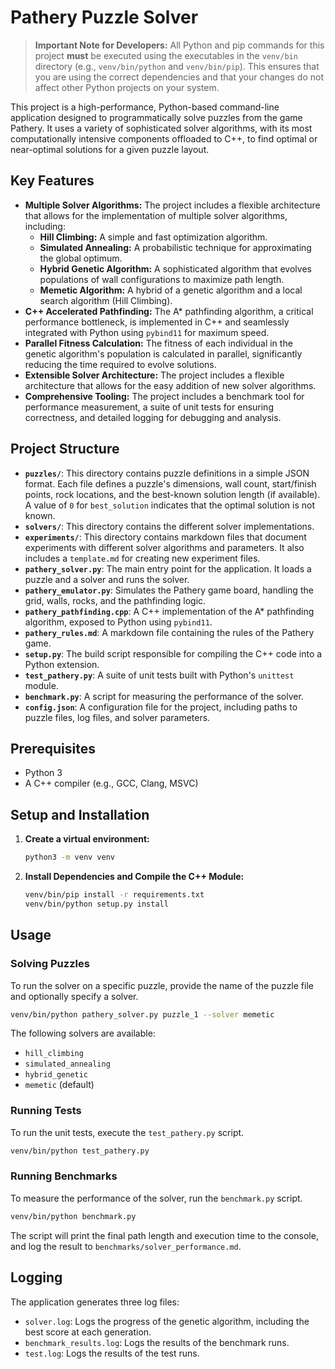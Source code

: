 # Pathery Puzzle Solver

> **Important Note for Developers:** All Python and pip commands for this project **must** be executed using the executables in the `venv/bin` directory (e.g., `venv/bin/python` and `venv/bin/pip`). This ensures that you are using the correct dependencies and that your changes do not affect other Python projects on your system.

This project is a high-performance, Python-based command-line application designed to programmatically solve puzzles from the game Pathery. It uses a variety of sophisticated solver algorithms, with its most computationally intensive components offloaded to C++, to find optimal or near-optimal solutions for a given puzzle layout.

## Key Features

*   **Multiple Solver Algorithms:** The project includes a flexible architecture that allows for the implementation of multiple solver algorithms, including:
    *   **Hill Climbing:** A simple and fast optimization algorithm.
    *   **Simulated Annealing:** A probabilistic technique for approximating the global optimum.
    *   **Hybrid Genetic Algorithm:** A sophisticated algorithm that evolves populations of wall configurations to maximize path length.
    *   **Memetic Algorithm:** A hybrid of a genetic algorithm and a local search algorithm (Hill Climbing).
*   **C++ Accelerated Pathfinding:** The A* pathfinding algorithm, a critical performance bottleneck, is implemented in C++ and seamlessly integrated with Python using `pybind11` for maximum speed.
*   **Parallel Fitness Calculation:** The fitness of each individual in the genetic algorithm's population is calculated in parallel, significantly reducing the time required to evolve solutions.
*   **Extensible Solver Architecture:** The project includes a flexible architecture that allows for the easy addition of new solver algorithms.
*   **Comprehensive Tooling:** The project includes a benchmark tool for performance measurement, a suite of unit tests for ensuring correctness, and detailed logging for debugging and analysis.

## Project Structure

*   **`puzzles/`**: This directory contains puzzle definitions in a simple JSON format. Each file defines a puzzle's dimensions, wall count, start/finish points, rock locations, and the best-known solution length (if available). A value of `0` for `best_solution` indicates that the optimal solution is not known.
*   **`solvers/`**: This directory contains the different solver implementations.
*   **`experiments/`**: This directory contains markdown files that document experiments with different solver algorithms and parameters. It also includes a `template.md` for creating new experiment files.
*   **`pathery_solver.py`**: The main entry point for the application. It loads a puzzle and a solver and runs the solver.
*   **`pathery_emulator.py`**: Simulates the Pathery game board, handling the grid, walls, rocks, and the pathfinding logic.
*   **`pathery_pathfinding.cpp`**: A C++ implementation of the A* pathfinding algorithm, exposed to Python using `pybind11`.
*   **`pathery_rules.md`**: A markdown file containing the rules of the Pathery game.
*   **`setup.py`**: The build script responsible for compiling the C++ code into a Python extension.
*   **`test_pathery.py`**: A suite of unit tests built with Python's `unittest` module.
*   **`benchmark.py`**: A script for measuring the performance of the solver.
*   **`config.json`**: A configuration file for the project, including paths to puzzle files, log files, and solver parameters.

## Prerequisites

*   Python 3
*   A C++ compiler (e.g., GCC, Clang, MSVC)

## Setup and Installation

1.  **Create a virtual environment:**
    ```bash
    python3 -m venv venv
    ```

2.  **Install Dependencies and Compile the C++ Module:**
    ```bash
    venv/bin/pip install -r requirements.txt
    venv/bin/python setup.py install
    ```

## Usage

### Solving Puzzles

To run the solver on a specific puzzle, provide the name of the puzzle file and optionally specify a solver.

```bash
venv/bin/python pathery_solver.py puzzle_1 --solver memetic
```

The following solvers are available:
*   `hill_climbing`
*   `simulated_annealing`
*   `hybrid_genetic`
*   `memetic` (default)

### Running Tests

To run the unit tests, execute the `test_pathery.py` script.

```bash
venv/bin/python test_pathery.py
```

### Running Benchmarks

To measure the performance of the solver, run the `benchmark.py` script.

```bash
venv/bin/python benchmark.py
```
The script will print the final path length and execution time to the console, and log the result to `benchmarks/solver_performance.md`.

## Logging

The application generates three log files:
*   `solver.log`: Logs the progress of the genetic algorithm, including the best score at each generation.
*   `benchmark_results.log`: Logs the results of the benchmark runs.
*   `test.log`: Logs the results of the test runs.
